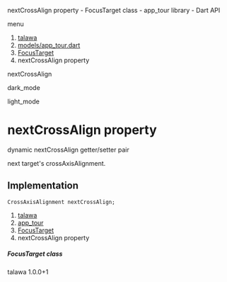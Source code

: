 




nextCrossAlign property - FocusTarget class - app\_tour library - Dart API







menu

1. [talawa](../../index.html)
2. [models/app\_tour.dart](../../file-___home_harshil_Desktop_open-source_palisadoes_talawa_lib_models_app_tour/)
3. [FocusTarget](../../file-___home_harshil_Desktop_open-source_palisadoes_talawa_lib_models_app_tour/FocusTarget-class.html)
4. nextCrossAlign property

nextCrossAlign


dark\_mode

light\_mode




# nextCrossAlign property


dynamic
nextCrossAlign
getter/setter pair

next target's crossAxisAlignment.


## Implementation

```
CrossAxisAlignment nextCrossAlign;
```

 


1. [talawa](../../index.html)
2. [app\_tour](../../file-___home_harshil_Desktop_open-source_palisadoes_talawa_lib_models_app_tour/)
3. [FocusTarget](../../file-___home_harshil_Desktop_open-source_palisadoes_talawa_lib_models_app_tour/FocusTarget-class.html)
4. nextCrossAlign property

##### FocusTarget class





talawa
1.0.0+1






